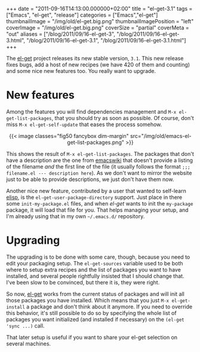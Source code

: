 +++
date = "2011-09-16T14:13:00.000000+02:00"
title = "el-get-3.1"
tags = ["Emacs", "el-get", "release"]
categories = ["Emacs","el-get"]
thumbnailImage = "/img/old/el-get.big.png"
thumbnailImagePosition = "left"
coverImage = "/img/old/el-get.big.png"
coverSize = "partial"
coverMeta = "out"
aliases = ["/blog/2011/09/16-el-get-3",
           "/blog/2011/09/16-el-get-3.html",
           "/blog/2011/09/16-el-get-3.1",
           "/blog/2011/09/16-el-get-3.1.html"]
+++

The 
[el-get](https://github.com/dimitri/el-get) project releases its new stable version, 
`3.1`. This new release
fixes bugs, add a host of new recipes (we have 420 of them and counting) and
some nice new features too.  You really want to upgrade.


# New features

Among the features you will find dependencies management and 
`M-x
el-get-list-packages`, that you should try as soon as possible.  Of course,
don't miss 
`M-x el-get-self-update` that eases the process somehow.

<center>
{{< image classes="fig50 fancybox dim-margin" src="/img/old/emacs-el-get-list-packages.png" >}}
</center>

This shows the result of 
`M-x el-get-list-packages`.  The packages that don't
have a description are the one from 
[emacswiki](http://www.emacswiki.org/cgi-bin/wiki?action=index;match=%5C.(el|tar)(%5C.gz)%3F%24) that doesn't provide a listing
of the filename 
*and* the first line of the file (it usually follows the
format 
`;;; filename.el --- description here`).  As we don't want to mirror
the website just to be able to provide descriptions, we just don't have them
now.

Another nice new feature, contributed by a user that wanted to self-learn
[elisp](http://www.gnu.org/software/emacs/manual/html_node/elisp/index.html), is the 
`el-get-user-package-directory` support.  Just place in there
some 
`init-my-package.el` files, and when 
*el-get* wants to init the 
`my-package`
package, it will load that file for you.  That helps managing your setup,
and I'm already using that in my own 
`~/.emacs.d/` repository.


# Upgrading

The upgrading is to be done with some care, though, because you need to edit
your packaging setup.  The 
`el-get-sources` variable used to be both where to
setup extra recipes and the list of packages you want to have installed, and
several people rightfully insisted that I should change that.  I've been
slow to be convinced, but there it is, they were right.

So now, 
[el-get](http://www.emacswiki.org/emacs/el-get) works from the current status of packages and will init all
those packages you have installed.  Which means that you just 
`M-x
el-get-install` a package and don't think about it anymore.  If you need to
override this behavior, it's still possible to do so by specifying the whole
list of packages you want initialized (and installed if necessary) on the
`(el-get 'sync ...)` call.

That later setup is useful if you want to share your el-get selection on
several machines.
